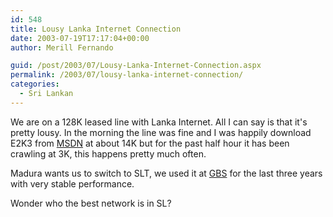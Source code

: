 ```yaml
---
id: 548
title: Lousy Lanka Internet Connection
date: 2003-07-19T17:17:04+00:00
author: Merill Fernando

guid: /post/2003/07/Lousy-Lanka-Internet-Connection.aspx
permalink: /2003/07/lousy-lanka-internet-connection/
categories:
  - Sri Lankan
---
```

<body xmlns="http://www.w3.org/1999/xhtml">
    <p>
        We are on a 128K leased line with Lanka Internet. All I can say is that it's pretty
        lousy. In the morning the line was fine and I was happily download E2K3 from <a href="http://msdn.microsoft.com/subscriptions/resources/subdwnld.asp">MSDN</a> at
        about 14K but for the past half hour it has been crawling at 3K, this happens pretty
        much often. 
    </p>
    <p>
        Madura wants us to switch to SLT, we used it at <a href="http://www.globalbsolutions.com">GBS</a>&#160;for
        the last three years with very stable performance. 
    </p>
    <p>
        Wonder who the best network is in SL? 
    </p>
</body>